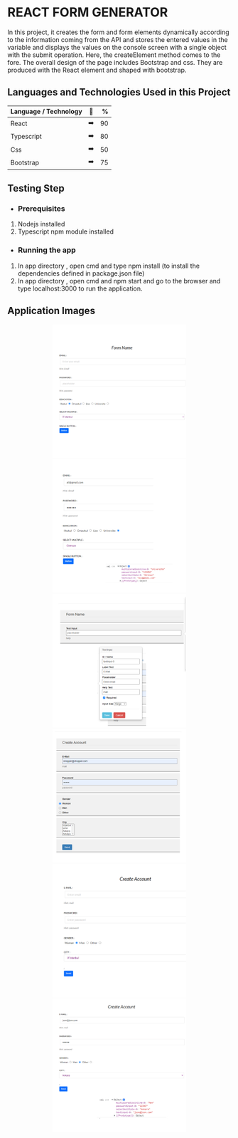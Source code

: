 # REACT FORM GENERATOR

In this project, it creates the form and form elements dynamically according to the information coming from the API and stores the entered values in the variable and displays the values on the console screen with a single object with the submit operation. Here, the createElement method comes to the fore. The overall design of the page includes Bootstrap and css. They are produced with the React element and shaped with bootstrap.

## Languages and Technologies Used in this Project

<div align="center">
  
| Language / Technology  | :mag_right:  | % |
| :------------ |:---------------:| -----:|
| React      | :arrow_right: | 90 |
| Typescript      | :arrow_right:       |   80 |
| Css | :arrow_right:        |    50 |
| Bootstrap | :arrow_right:        |    75 |
</div>


## Testing Step

- ### Prerequisites
1. Nodejs installed
2. Typescript npm module installed

- ### Running the app
1. In app directory , open cmd and type npm install (to install the dependencies defined in package.json file)
2. In app directory , open cmd and npm start and go to the browser and type localhost:3000 to run the application.

## Application Images

<p align="center">
<a href="https://github.com/gulsen28/React-Form-Generator/blob/main/images/formGenerator1.jpg" target="_blank">
<img src="https://github.com/gulsen28/React-Form-Generator/blob/main/images/formGenerator1.jpg" width="300" style="max-width:100%;"></a>
  
 <a href="https://github.com/gulsen28/React-Form-Generator/blob/main/images/formGenerator2.jpg" target="_blank">
<img src="https://github.com/gulsen28/React-Form-Generator/blob/main/images/formGenerator2.jpg" width="300" style="max-width:100%;"></a>
  
 <a href="https://github.com/gulsen28/React-Form-Generator/blob/main/images/formGenerator3.jpg" target="_blank">
<img src="https://github.com/gulsen28/React-Form-Generator/blob/main/images/formGenerator3.jpg" width="300" style="max-width:100%;"></a>
  
 <a href="https://github.com/gulsen28/React-Form-Generator/blob/main/images/formGenerator4.jpg" target="_blank">
<img src="https://github.com/gulsen28/React-Form-Generator/blob/main/images/formGenerator4.jpg" width="300" style="max-width:100%;"></a>
  
  <a href="https://github.com/gulsen28/React-Form-Generator/blob/main/images/formGenerator5.jpg" target="_blank">
<img src="https://github.com/gulsen28/React-Form-Generator/blob/main/images/formGenerator5.jpg" width="300" style="max-width:100%;"></a>
  
 <a href="https://github.com/gulsen28/React-Form-Generator/blob/main/images/formGenerator6.jpg" target="_blank">
<img src="https://github.com/gulsen28/React-Form-Generator/blob/main/images/formGenerator6.jpg" width="300" style="max-width:100%;"></a>

</p>

